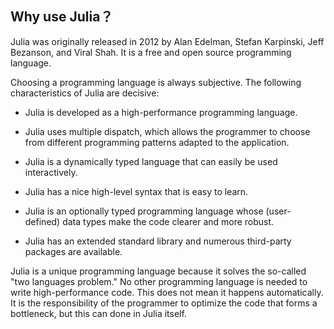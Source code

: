## Why use Julia？


Julia was originally released in 2012 by Alan Edelman, Stefan Karpinski, Jeff Bezanson, and Viral Shah. It is a free and open source programming language.

Choosing a programming language is always subjective. The following characteristics of Julia are decisive:

- Julia is developed as a high-performance programming language.

- Julia uses multiple dispatch, which allows the programmer to choose from different programming patterns adapted to the application.

- Julia is a dynamically typed language that can easily be used interactively.

- Julia has a nice high-level syntax that is easy to learn.

- Julia is an optionally typed programming language whose (user-defined) data types make the code clearer and more robust.

- Julia has an extended standard library and numerous third-party packages are available.


Julia is a unique programming language because it solves the so-called "two languages problem." No other programming language is needed to write high-performance code. This does not mean it happens automatically. It is the responsibility of the programmer to optimize the code that forms a bottleneck, but this can done in Julia itself.

